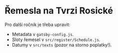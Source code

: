 Řemesla na Tvrzi Rosické
========================
Pro další ročník je třeba upravit:

* Metadata v `gatsby-config.js`.
* Sloty řemesel v `src/register/Schedule.js`.
* Datumy v `src/texts` (pozor na storno poplatky!).
